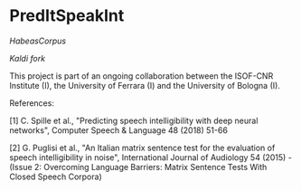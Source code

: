 # PredItSpeakInt


*HabeasCorpus*

*Kaldi fork*


This project is part of an ongoing collaboration between the ISOF-CNR Institute (I), the University of Ferrara (I) and the University of Bologna (I).

References:

[1] C. Spille et al., "Predicting speech intelligibility with deep neural networks", Computer Speech & Language 48 (2018) 51-66

[2] G. Puglisi et al., "An Italian matrix sentence test for the evaluation of speech intelligibility in noise", International Journal of Audiology 54 (2015) - (Issue 2: Overcoming Language Barriers: Matrix Sentence Tests With Closed Speech Corpora)
